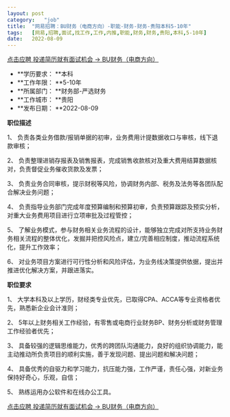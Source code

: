 ```yaml
---
layout:	post
category:	"job"
title:	"网易招聘：BU财务（电商方向）-职能-财务-财务-贵阳本科5-10年"
tags:	[网易,招聘,面试,找工作,工作,内推,职能,财务,财务,贵阳,本科,5-10年]
date:	2022-08-09
---
```


[点击应聘 投递简历就有面试机会 ->  BU财务（电商方向）](http://mobile.bole.netease.com/bole/boleDetail?id=42205&employeeId=346f03c3cda5f04c&key=all)



- **学历要求： **本科
- **工作年限： **5-10年
- **所属部门： **财务部-严选财务
- **工作城市： **贵阳
- **发布日期： **2022-08-09



**职位描述**

1、 负责各类业务借款/报销单据的初审，业务费用计提数据收口与审核，线下退款审核；

2、 负责整理进销存报表及销售报表，完成销售收款核对及重大费用结算数据核对，负责督促业务催收货款及发票；

3、 负责业务合同审核，提示财税等风险，协调财务内部、税务及法务等各团队配合解决业务问题；

4、 负责指导业务部门完成年度预算编制和预算初审，负责预算跟踪及预实分析，对重大业务费用项目进行立项审批及过程管控；

5、 了解业务模式，参与财务相关业务流程的设计，能够独立完成对所支持业务财务相关流程的整体优化，发掘并把控风险点，建立/完善相应制度，推动流程系统化，提升工作效率；

6、 对业务项目方案进行可行性分析和风险评估，为业务线决策提供依据，提出并推进优化解决方案，并跟进落实。



**职位要求**

1、 大学本科及以上学历，财经类专业优先，已取得CPA、ACCA等专业资格者优先，熟悉新企业会计准则；

2、 5年以上财务相关工作经验，有零售或电商行业财务BP、财务分析或财务管理工作经验者优先；

3、 具备较强的逻辑思维能力，优秀的跨团队沟通能力，良好的组织协调能力，能主动推动所负责项目的顺利实施，善于发现问题、提出问题和解决问题；

4、 具备优秀的自驱力和学习能力，抗压能力强，工作严谨，责任心强，对新业务保持好奇心，乐观，自信；

5、 熟练运用办公软件和在线办公工具。



[点击应聘 投递简历就有面试机会 ->  BU财务（电商方向）](http://mobile.bole.netease.com/bole/boleDetail?id=42205&employeeId=346f03c3cda5f04c&key=all)